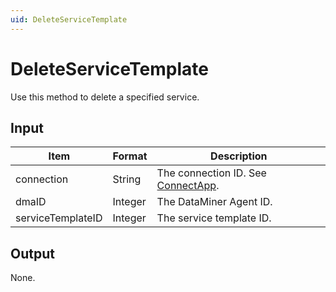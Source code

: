 ```yaml
---
uid: DeleteServiceTemplate
---
```


# DeleteServiceTemplate

Use this method to delete a specified service.

## Input

| Item              | Format  | Description                                          |
|-------------------|---------|------------------------------------------------------|
| connection        | String  | The connection ID. See [ConnectApp](xref:ConnectApp). |
| dmaID             | Integer | The DataMiner Agent ID.                              |
| serviceTemplateID | Integer | The service template ID.                             |

## Output

None.
